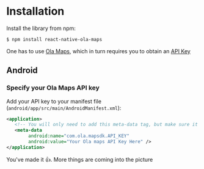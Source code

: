 # Installation

Install the library from npm:

```sh
$ npm install react-native-ola-maps
```

One has to use [Ola Maps](https://maps.olakrutrim.com/), which in turn requires you to obtain an [API Key](https://maps.olakrutrim.com/docs/auth)

## Android

### Specify your Ola Maps API key

Add your API key to your manifest file (`android/app/src/main/AndroidManifest.xml`):

```xml
<application>
   <!-- You will only need to add this meta-data tag, but make sure it's a child of application -->
   <meta-data
        android:name="com.ola.mapsdk.API_KEY"
        android:value="Your Ola maps API Key Here" />
</application>
```

You've made it 👍. More things are coming into the picture